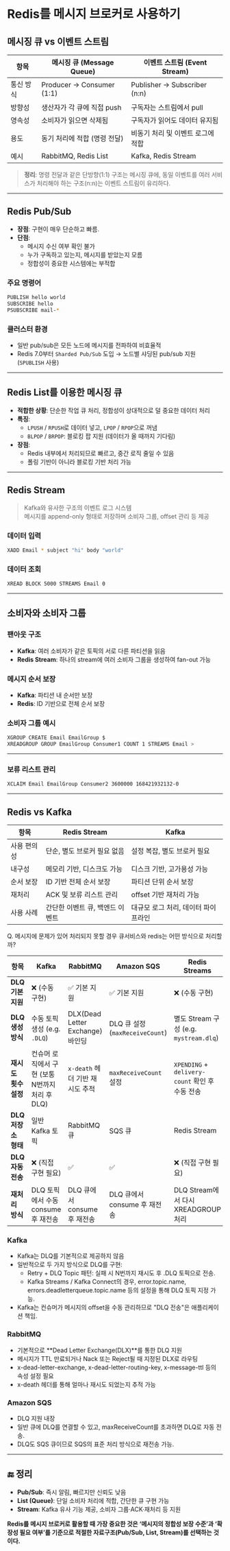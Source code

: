# Redis를 메시지 브로커로 사용하기

## 메시징 큐 vs 이벤트 스트림

| 항목 | 메시징 큐 (Message Queue) | 이벤트 스트림 (Event Stream) |
|------|----------------------------|-------------------------------|
| 통신 방식 | Producer → Consumer (1:1) | Publisher → Subscriber (n:n) |
| 방향성 | 생산자가 각 큐에 직접 push | 구독자는 스트림에서 pull |
| 영속성 | 소비자가 읽으면 삭제됨 | 구독자가 읽어도 데이터 유지됨 |
| 용도 | 동기 처리에 적합 (명령 전달) | 비동기 처리 및 이벤트 로그에 적합 |
| 예시 | RabbitMQ, Redis List | Kafka, Redis Stream |

> **정리**: 명령 전달과 같은 단방향(1:1) 구조는 메시징 큐에, 동일 이벤트를 여러 서비스가 처리해야 하는 구조(n:n)는 이벤트 스트림이 유리하다.

---

## Redis Pub/Sub

- **장점**: 구현이 매우 단순하고 빠름.
- **단점**:
    - 메시지 수신 여부 확인 불가
    - 누가 구독하고 있는지, 메시지를 받았는지 모름
    - 정합성이 중요한 시스템에는 부적합

### 주요 명령어
```bash
PUBLISH hello world
SUBSCRIBE hello
PSUBSCRIBE mail-*
```

### 클러스터 환경
- 일반 pub/sub은 모든 노드에 메시지를 전파하여 비효율적
- Redis 7.0부터 `Sharded Pub/Sub` 도입 → 노드별 샤딩된 pub/sub 지원 (`SPUBLISH` 사용)

---

## Redis List를 이용한 메시징 큐

- **적합한 상황**: 단순한 작업 큐 처리, 정합성이 상대적으로 덜 중요한 데이터 처리
- **특징**:
    - `LPUSH` / `RPUSH`로 데이터 넣고, `LPOP` / `RPOP`으로 꺼냄
    - `BLPOP` / `BRPOP`: 블로킹 팝 지원 (데이터가 올 때까지 기다림)
- **장점**:
    - Redis 내부에서 처리되므로 빠르고, 중간 로직 줄일 수 있음
    - 폴링 기반이 아니라 블로킹 기반 처리 가능

---

## Redis Stream

> Kafka와 유사한 구조의 이벤트 로그 시스템  
> 메시지를 append-only 형태로 저장하며 소비자 그룹, offset 관리 등 제공

### 데이터 입력

```bash
XADD Email * subject "hi" body "world"
```

### 데이터 조회

```bash
XREAD BLOCK 5000 STREAMS Email 0
```

---

## 소비자와 소비자 그룹

### 팬아웃 구조
- **Kafka**: 여러 소비자가 같은 토픽의 서로 다른 파티션을 읽음
- **Redis Stream**: 하나의 stream에 여러 소비자 그룹을 생성하여 fan-out 가능

### 메시지 순서 보장
- **Kafka**: 파티션 내 순서만 보장
- **Redis**: ID 기반으로 전체 순서 보장

### 소비자 그룹 예시
```bash
XGROUP CREATE Email EmailGroup $
XREADGROUP GROUP EmailGroup Consumer1 COUNT 1 STREAMS Email >
```

---
### 보류 리스트 관리

```bash
XCLAIM Email EmailGroup Consumer2 3600000 168421932132-0
```

---

## Redis vs Kafka

| 항목 | Redis Stream | Kafka |
|------|--------------|-------|
| 사용 편의성 | 단순, 별도 브로커 필요 없음 | 설정 복잡, 별도 브로커 필요 |
| 내구성 | 메모리 기반, 디스크도 가능 | 디스크 기반, 고가용성 가능 |
| 순서 보장 | ID 기반 전체 순서 보장 | 파티션 단위 순서 보장 |
| 재처리 | ACK 및 보류 리스트 관리 | offset 기반 재처리 가능 |
| 사용 사례 | 간단한 이벤트 큐, 백엔드 이벤트 | 대규모 로그 처리, 데이터 파이프라인 |



Q. 메시지에 문제가 있어 처리되지 못할 경우 큐서비스와 redis는 어떤 방식으로 처리할까?

| 항목             | Kafka                          | RabbitMQ                      | Amazon SQS                   | **Redis Streams**                        |
| -------------- | ------------------------------ | ----------------------------- | ---------------------------- | ---------------------------------------- |
| **DLQ 기본 지원**  | ❌ (수동 구현)                      | ✅ 기본 지원                       | ✅ 기본 지원                      | ❌ (수동 구현)                                |
| **DLQ 생성 방식**  | 수동 토픽 생성 (e.g. `.DLQ`)         | DLX(Dead Letter Exchange) 바인딩 | DLQ 큐 설정 (`maxReceiveCount`) | 별도 Stream 구성 (e.g. `mystream.dlq`)       |
| **재시도 횟수 설정**  | 컨슈머 로직에서 구현 (보통 N번까지 처리 후 DLQ) | `x-death` 헤더 기반 재시도 추적        | `maxReceiveCount` 설정         | `XPENDING` + `delivery-count` 확인 후 수동 전송 |
| **DLQ 저장소 형태** | 일반 Kafka 토픽                    | RabbitMQ 큐                    | SQS 큐                        | Redis Stream                             |
| **DLQ 자동 전송**  | ❌ (직접 구현 필요)                   | ✅                             | ✅                            | ❌ (직접 구현 필요)                             |
| **재처리 방식**     | DLQ 토픽에서 수동 consume 후 재전송      | DLQ 큐에서 consume 후 재전송         | DLQ 큐에서 consume 후 재전송        | DLQ Stream에서 다시 XREADGROUP 처리            |

### Kafka
+ Kafka는 DLQ를 기본적으로 제공하지 않음
+ 일반적으로 두 가지 방식으로 DLQ를 구현: 
  + Retry + DLQ Topic 패턴: 실패 시 N번까지 재시도 후 .DLQ 토픽으로 전송.
  + Kafka Streams / Kafka Connect의 경우, error.topic.name, errors.deadletterqueue.topic.name 등의 설정을 통해 DLQ 토픽 지정 가능.
+ Kafka는 컨슈머가 메시지의 offset을 수동 관리하므로 "DLQ 전송"은 애플리케이션 책임.

### RabbitMQ
+ 기본적으로 **Dead Letter Exchange(DLX)**를 통한 DLQ 지원
+ 메시지가 TTL 만료되거나 Nack 또는 Reject될 때 지정된 DLX로 라우팅
+ x-dead-letter-exchange, x-dead-letter-routing-key, x-message-ttl 등의 속성 설정 필요
+ x-death 헤더를 통해 얼마나 재시도 되었는지 추적 가능

### Amazon SQS 
+ DLQ 지원 내장
+ 일반 큐에 DLQ를 연결할 수 있고, maxReceiveCount를 초과하면 DLQ로 자동 전송.
+ DLQ도 SQS 큐이므로 SQS의 표준 처리 방식으로 재전송 가능.

---

## 🔚 정리

- **Pub/Sub**: 즉시 알림, 빠르지만 신뢰도 낮음
- **List (Queue)**: 단일 소비자 처리에 적합, 간단한 큐 구현 가능
- **Stream**: Kafka 유사 기능 제공, 소비자 그룹·ACK·재처리 등 지원

**Redis를 메시지 브로커로 활용할 때 가장 중요한 것은 ‘메시지의 정합성 보장 수준’과 ‘확장성 필요 여부’를 기준으로 적절한 자료구조(Pub/Sub, List, Stream)를 선택하는 것이다.**
